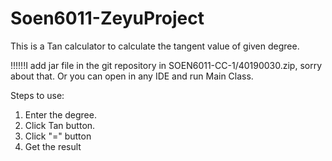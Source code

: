 # Soen6011-ZeyuProject
This is a Tan calculator to calculate the tangent value of given degree.

!!!!!!I add jar file in the git repository in SOEN6011-CC-1/40190030.zip, sorry about that.
Or you can open in any IDE and run Main Class.

Steps to use:
  1. Enter the degree.
  2. Click Tan button.
  3. Click "=" button
  4. Get the result
